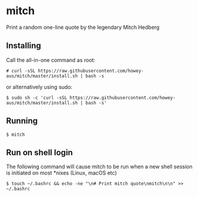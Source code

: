# mitch

Print a random one-line quote by the legendary Mitch Hedberg

## Installing

Call the all-in-one command as root:

```
# curl -sSL https://raw.githubusercontent.com/howey-aus/mitch/master/install.sh | bash -s
```

or alternatively using sudo:

```
$ sudo sh -c 'curl -sSL https://raw.githubusercontent.com/howey-aus/mitch/master/install.sh | bash -s'
```

## Running 

```
$ mitch
```

## Run on shell login

The following command will cause mitch to be run when a new shell session is initiated on most *nixes (Linux, macOS etc)

```
$ touch ~/.bashrc && echo -ne "\n# Print mitch quote\nmitch\n\n" >> ~/.bashrc 
```
